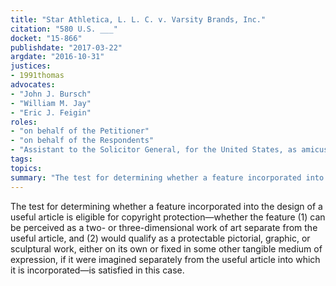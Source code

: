 ```yaml
---
title: "Star Athletica, L. L. C. v. Varsity Brands, Inc."
citation: "580 U.S. ___"
docket: "15-866"
publishdate: "2017-03-22"
argdate: "2016-10-31"
justices:
- 1991thomas
advocates:
- "John J. Bursch"
- "William M. Jay"
- "Eric J. Feigin"
roles:
- "on behalf of the Petitioner"
- "on behalf of the Respondents"
- "Assistant to the Solicitor General, for the United States, as amicus curiae, supporting the Respondents"
tags:
topics:
summary: "The test for determining whether a feature incorporated into the design of a useful article is eligible for copyright protection—whether the feature (1) can be perceived as a two- or three-dimensional work of art separate from the useful article, and (2) would qualify as a protectable pictorial, graphic, or sculptural work, either on its own or fixed in some other tangible medium of expression, if it were imagined separately from the useful article into which it is incorporated—is satisfied in this case."
---
```

The test for determining whether a feature incorporated into the design of a useful article is eligible for copyright protection—whether the feature (1) can be perceived as a two- or three-dimensional work of art separate from the useful article, and (2) would qualify as a protectable pictorial, graphic, or sculptural work, either on its own or fixed in some other tangible medium of expression, if it were imagined separately from the useful article into which it is incorporated—is satisfied in this case.


